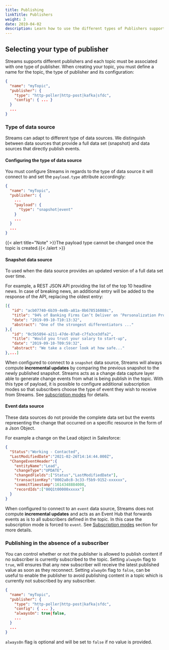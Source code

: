 ```yaml
---
title: Publishing
linkTitle: Publishers
weight: 3
date: 2019-04-02
description: Learn how to use the different types of Publishers supported by Streams.
---
```


## Selecting your type of publisher

Streams supports different publishers and each topic must be associated with one type of publisher.
When creating your topic, you must define a name for the topic, the type of publisher and its configuration:

```json
{
  "name": "myTopic",
  "publisher": {
    "type": "http-poller|http-post|kafka|sfdc",
    "config": { ... }
  }
  ...
}
```

### Type of data source

Streams can adapt to different type of data sources. We distinguish between data sources that provide a full data set (snapshot) and data sources that directly publish events.

#### Configuring the type of data source

You must configure Streams in regards to the type of data source it will connect to and set the `payload.type` attribute accordingly:

```json
{
  "name": "myTopic",
  "publisher": {
    ...
    "payload": {
      "type": "snapshot|event"
    }
    ...
  }
  ...
}
```

{{< alert title="Note" >}}The payload type cannot be changed once the topic is created.{{< /alert >}}

#### Snapshot data source

To used when the data source provides an updated version of a full data set over time.

For example, a REST JSON API providing the list of the top 10 headline news. In case of breaking news, an additional entry will be added to the response of the API, replacing the oldest entry:

```json
[{
   "id": "acb07740-6b39-4e8b-a81a-0b678516088c",
   "title": "94% of Banking Firms Can’t Deliver on ‘Personalization Promise’",
   "date": "2019-09-10-T10:13:32",
   "abstract": "One of the strongest differentiators ..."
},{
   "id": "0c5b5894-a211-47de-87a8-c7fa3ce3dfa2",
   "title": "Would you trust your salary to start-up",
   "date": "2019-09-10-T09:59:32",
   "abstract": "We take a closer look at how safe..."
},...]
```

When configured to connect to a `snapshot` data source, Streams will always compute **incremental updates** by comparing the previous snapshot to the newly published snapshot. Streams acts as a change data capture layer able to generate change events from what is being publish in the topic. With this type of payload, it is possible to configure additional subscription modes so that subscribers choose the type of event they wish to receive from Streams. See [subscription modes](../subscribers#subscription-modes) for details.

#### Event data source

These data sources do not provide the complete data set but the events representing the change that occurred on a specific resource in the form of a Json Object.

For example a change on the Lead object in Salesforce:

```json
{
  "Status":"Working - Contacted",
  "LastModifiedDate":"2021-02-26T14:14:44.000Z",
  "ChangeEventHeader":{
    "entityName":"Lead",
    "changeType":"UPDATE",
    "changedFields":["Status","LastModifiedDate"],
    "transactionKey":"0002a8c8-3c33-f5b9-9152-xxxxxx",
    "commitTimestamp":1614348884000,
    "recordIds":["00Q1t00000xxxxx"]
  }
}
```

When configured to connect to an `event` data source, Streams does not compute **incremental updates** and acts as an Event Hub that forwards events as is to all subscribers defined in the topic. In this case the subscription mode is forced to `event`. See [Subscription modes](../subscribers#subscription-modes) section for more details.

### Publishing in the absence of a subscriber

You can control whether or not the publisher is allowed to publish content if no subscriber is currently subscribed to the topic.
Setting `alwayOn` flag to `true`, will ensures that any new subscriber will receive the latest published value as soon as they reconnect.
Setting `alwayOn` flag to `false`, can be useful to enable the publisher to avoid publishing content in a topic which is currently not subscribed by any subscriber.

```json
{
  "name": "myTopic",
  "publisher": {
    "type": "http-poller|http-post|kafka|sfdc",
    "config": { ... },
    "alwaysOn": true|false,
    ...
  }
  ...
}
```

`alwaysOn` flag is optional and will be set to `false` if no value is provided.
